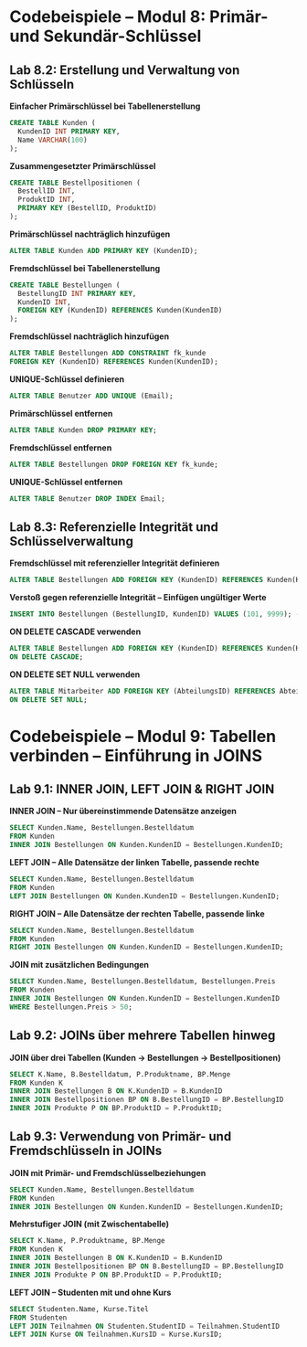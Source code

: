 # Codebeispiele – Modul 8: Primär- und Sekundär-Schlüssel

## Lab 8.2: Erstellung und Verwaltung von Schlüsseln

**Einfacher Primärschlüssel bei Tabellenerstellung**
```sql
CREATE TABLE Kunden (
  KundenID INT PRIMARY KEY,
  Name VARCHAR(100)
);
```

**Zusammengesetzter Primärschlüssel**
```sql
CREATE TABLE Bestellpositionen (
  BestellID INT,
  ProduktID INT,
  PRIMARY KEY (BestellID, ProduktID)
);
```

**Primärschlüssel nachträglich hinzufügen**
```sql
ALTER TABLE Kunden ADD PRIMARY KEY (KundenID);
```

**Fremdschlüssel bei Tabellenerstellung**
```sql
CREATE TABLE Bestellungen (
  BestellungID INT PRIMARY KEY,
  KundenID INT,
  FOREIGN KEY (KundenID) REFERENCES Kunden(KundenID)
);
```

**Fremdschlüssel nachträglich hinzufügen**
```sql
ALTER TABLE Bestellungen ADD CONSTRAINT fk_kunde
FOREIGN KEY (KundenID) REFERENCES Kunden(KundenID);
```

**UNIQUE-Schlüssel definieren**
```sql
ALTER TABLE Benutzer ADD UNIQUE (Email);
```

**Primärschlüssel entfernen**
```sql
ALTER TABLE Kunden DROP PRIMARY KEY;
```

**Fremdschlüssel entfernen**
```sql
ALTER TABLE Bestellungen DROP FOREIGN KEY fk_kunde;
```

**UNIQUE-Schlüssel entfernen**
```sql
ALTER TABLE Benutzer DROP INDEX Email;
```

## Lab 8.3: Referenzielle Integrität und Schlüsselverwaltung

**Fremdschlüssel mit referenzieller Integrität definieren**
```sql
ALTER TABLE Bestellungen ADD FOREIGN KEY (KundenID) REFERENCES Kunden(KundenID);
```

**Verstoß gegen referenzielle Integrität – Einfügen ungültiger Werte**
```sql
INSERT INTO Bestellungen (BestellungID, KundenID) VALUES (101, 9999); -- Fehler, wenn KundenID 9999 nicht existiert
```

**ON DELETE CASCADE verwenden**
```sql
ALTER TABLE Bestellungen ADD FOREIGN KEY (KundenID) REFERENCES Kunden(KundenID)
ON DELETE CASCADE;
```

**ON DELETE SET NULL verwenden**
```sql
ALTER TABLE Mitarbeiter ADD FOREIGN KEY (AbteilungsID) REFERENCES Abteilungen(AbteilungsID)
ON DELETE SET NULL;
```

# Codebeispiele – Modul 9: Tabellen verbinden – Einführung in JOINS

## Lab 9.1: INNER JOIN, LEFT JOIN & RIGHT JOIN

**INNER JOIN – Nur übereinstimmende Datensätze anzeigen**
```sql
SELECT Kunden.Name, Bestellungen.Bestelldatum
FROM Kunden
INNER JOIN Bestellungen ON Kunden.KundenID = Bestellungen.KundenID;
```

**LEFT JOIN – Alle Datensätze der linken Tabelle, passende rechte**
```sql
SELECT Kunden.Name, Bestellungen.Bestelldatum
FROM Kunden
LEFT JOIN Bestellungen ON Kunden.KundenID = Bestellungen.KundenID;
```

**RIGHT JOIN – Alle Datensätze der rechten Tabelle, passende linke**
```sql
SELECT Kunden.Name, Bestellungen.Bestelldatum
FROM Kunden
RIGHT JOIN Bestellungen ON Kunden.KundenID = Bestellungen.KundenID;
```

**JOIN mit zusätzlichen Bedingungen**
```sql
SELECT Kunden.Name, Bestellungen.Bestelldatum, Bestellungen.Preis
FROM Kunden
INNER JOIN Bestellungen ON Kunden.KundenID = Bestellungen.KundenID
WHERE Bestellungen.Preis > 50;
```

## Lab 9.2: JOINs über mehrere Tabellen hinweg

**JOIN über drei Tabellen (Kunden → Bestellungen → Bestellpositionen)**
```sql
SELECT K.Name, B.Bestelldatum, P.Produktname, BP.Menge
FROM Kunden K
INNER JOIN Bestellungen B ON K.KundenID = B.KundenID
INNER JOIN Bestellpositionen BP ON B.BestellungID = BP.BestellungID
INNER JOIN Produkte P ON BP.ProduktID = P.ProduktID;
```

## Lab 9.3: Verwendung von Primär- und Fremdschlüsseln in JOINs

**JOIN mit Primär- und Fremdschlüsselbeziehungen**
```sql
SELECT Kunden.Name, Bestellungen.Bestelldatum
FROM Kunden
INNER JOIN Bestellungen ON Kunden.KundenID = Bestellungen.KundenID;
```

**Mehrstufiger JOIN (mit Zwischentabelle)**
```sql
SELECT K.Name, P.Produktname, BP.Menge
FROM Kunden K
INNER JOIN Bestellungen B ON K.KundenID = B.KundenID
INNER JOIN Bestellpositionen BP ON B.BestellungID = BP.BestellungID
INNER JOIN Produkte P ON BP.ProduktID = P.ProduktID;
```

**LEFT JOIN – Studenten mit und ohne Kurs**
```sql
SELECT Studenten.Name, Kurse.Titel
FROM Studenten
LEFT JOIN Teilnahmen ON Studenten.StudentID = Teilnahmen.StudentID
LEFT JOIN Kurse ON Teilnahmen.KursID = Kurse.KursID;
```